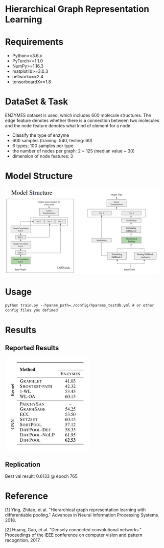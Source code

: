 # Hierarchical Graph Representation Learning

# Requirements
* Python==3.6.x
* PyTorch==1.1.0
* NumPy>=1.16.3
* matplotlib>=3.0.3
* networkx==2.4
* tensorboardX==1.8

# DataSet & Task
ENZYMES dataset is used, which includes 600 molecule structures. The edge feature denotes whether there is a connection between two molecules and the node feature denotes what kind of element for a node.
* Classify the type of enzyme
* 600 samples (training: 540, testing: 60)
* 6 types; 100 samples per type
* the number of nodes per graph: 2 ~ 125 (median value ~ 30)
* dimension of node features: 3

# Model Structure
![](./data/fig/ModelStructure.png)

# Usage
```shell
python train.py --hparam_path=./config/hparams_testdb.yml # or other config files you defined
```

# Results
## Reported Results
![](./data/fig/ReportedResults.png)
## Replication

Best val result: 0.6133 @ epoch 765


# Reference
[1] Ying, Zhitao, et al. "Hierarchical graph representation learning with differentiable pooling." Advances in Neural Information Processing Systems. 2018.

[2] Huang, Gao, et al. "Densely connected convolutional networks." Proceedings of the IEEE conference on computer vision and pattern recognition. 2017.
